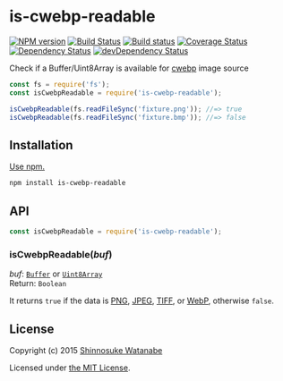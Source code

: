 # is-cwebp-readable

[![NPM version](https://img.shields.io/npm/v/is-cwebp-readable.svg)](https://www.npmjs.com/package/is-cwebp-readable)
[![Build Status](https://travis-ci.org/shinnn/is-cwebp-readable.svg?branch=master)](https://travis-ci.org/shinnn/is-cwebp-readable)
[![Build status](https://ci.appveyor.com/api/projects/status/lrfe3hgtupsg45l1?svg=true)](https://ci.appveyor.com/project/ShinnosukeWatanabe/is-cwebp-readable)
[![Coverage Status](https://img.shields.io/coveralls/shinnn/is-cwebp-readable.svg)](https://coveralls.io/r/shinnn/is-cwebp-readable)
[![Dependency Status](https://img.shields.io/david/shinnn/is-cwebp-readable.svg?style=flat&label=deps)](https://david-dm.org/shinnn/is-cwebp-readable)
[![devDependency Status](https://img.shields.io/david/dev/shinnn/is-cwebp-readable.svg?style=flat&label=devDeps)](https://david-dm.org/shinnn/is-cwebp-readable#info=devDependencies)

Check if a Buffer/Uint8Array is available for [cwebp](https://developers.google.com/speed/webp/docs/cwebp) image source

```javascript
const fs = require('fs');
const isCwebpReadable = require('is-cwebp-readable');

isCwebpReadable(fs.readFileSync('fixture.png')); //=> true
isCwebpReadable(fs.readFileSync('fixture.bmp')); //=> false
```

## Installation

[Use npm.](https://docs.npmjs.com/cli/install)

```sh
npm install is-cwebp-readable
```

## API

```javascript
const isCwebpReadable = require('is-cwebp-readable');
```

### isCwebpReadable(*buf*)

*buf*: [`Buffer`](https://iojs.org/api/buffer.html#buffer_class_buffer) or [`Uint8Array`](https://www.khronos.org/registry/typedarray/specs/latest/#TYPEDARRAYS)  
Return: `Boolean`

It returns `true` if the data is [PNG](https://wikipedia.org/wiki/Portable_Network_Graphics), [JPEG](https://wikipedia.org/wiki/JPEG), [TIFF](https://wikipedia.org/wiki/Tagged_Image_File_Format), or [WebP](https://wikipedia.org/wiki/WebP), otherwise `false`.

## License

Copyright (c) 2015 [Shinnosuke Watanabe](https://github.com/shinnn)

Licensed under [the MIT License](./LICENSE).
